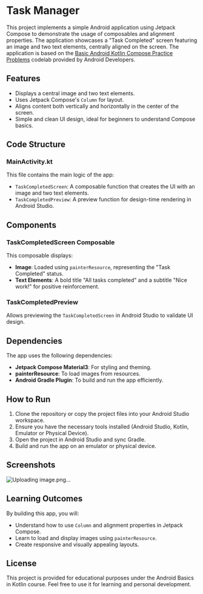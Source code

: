 # Task Manager

This project implements a simple Android application using Jetpack Compose to demonstrate the usage of composables and alignment properties. The application showcases a "Task Completed" screen featuring an image and two text elements, centrally aligned on the screen. The application is based on the [Basic Android Kotlin Compose Practice Problems](https://developer.android.com/codelabs/basic-android-kotlin-compose-composables-practice-problems?continue=https%3A%2F%2Fdeveloper.android.com%2Fcourses%2Fpathways%2Fandroid-basics-compose-unit-1-pathway-3%23codelab-https%3A%2F%2Fdeveloper.android.com%2Fcodelabs%2Fbasic-android-kotlin-compose-composables-practice-problems#2) codelab provided by Android Developers.

## Features

- Displays a central image and two text elements.
- Uses Jetpack Compose's `Column` for layout.
- Aligns content both vertically and horizontally in the center of the screen.
- Simple and clean UI design, ideal for beginners to understand Compose basics.

## Code Structure

### MainActivity.kt

This file contains the main logic of the app:

- `TaskCompletedScreen`: A composable function that creates the UI with an image and two text elements.
- `TaskCompletedPreview`: A preview function for design-time rendering in Android Studio.

## Components

### TaskCompletedScreen Composable

This composable displays:

- **Image**: Loaded using `painterResource`, representing the "Task Completed" status.
- **Text Elements**: A bold title "All tasks completed" and a subtitle "Nice work!" for positive reinforcement.

### TaskCompletedPreview

Allows previewing the `TaskCompletedScreen` in Android Studio to validate UI design.

## Dependencies

The app uses the following dependencies:

- **Jetpack Compose Material3**: For styling and theming.
- **painterResource**: To load images from resources.
- **Android Gradle Plugin**: To build and run the app efficiently.

## How to Run

1. Clone the repository or copy the project files into your Android Studio workspace.
2. Ensure you have the necessary tools installed (Android Studio, Kotlin, Emulator or Physical Device).
3. Open the project in Android Studio and sync Gradle.
4. Build and run the app on an emulator or physical device.

## Screenshots
![Uploading image.png…]()


## Learning Outcomes

By building this app, you will:

- Understand how to use `Column` and alignment properties in Jetpack Compose.
- Learn to load and display images using `painterResource`.
- Create responsive and visually appealing layouts.

## License

This project is provided for educational purposes under the Android Basics in Kotlin course. Feel free to use it for learning and personal development.

